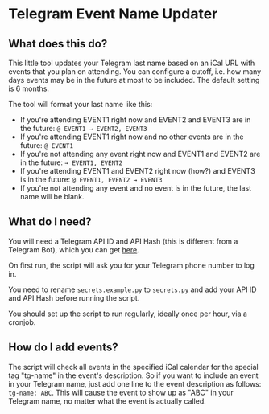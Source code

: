 # Telegram Event Name Updater

## What does this do?
This little tool updates your Telegram last name based on an iCal URL with events that you plan on attending.
You can configure a cutoff, i.e. how many days events may be in the future at most to be included. The default setting is 6 months.

The tool will format your last name like this:
* If you're attending EVENT1 right now and EVENT2 and EVENT3 are in the future: `@ EVENT1 → EVENT2, EVENT3`
* If you're attending EVENT1 right now and no other events are in the future: `@ EVENT1`
* If you're not attending any event right now and EVENT1 and EVENT2 are in the future: `→ EVENT1, EVENT2`
* If you're attending EVENT1 and EVENT2 right now (how?) and EVENT3 is in the future: `@ EVENT1, EVENT2 → EVENT3`
* If you're not attending any event and no event is in the future, the last name will be blank.

## What do I need?
You will need a Telegram API ID and API Hash (this is different from a Telegram Bot), which you can get [here](https://core.telegram.org/api/obtaining_api_id).

On first run, the script will ask you for your Telegram phone number to log in.

You need to rename `secrets.example.py` to `secrets.py` and add your API ID and API Hash before running the script.

You should set up the script to run regularly, ideally once per hour, via a cronjob.

## How do I add events?
The script will check all events in the specified iCal calendar for the special tag "tg-name" in the event's description.
So if you want to include an event in your Telegram name, just add one line to the event description as follows: `tg-name: ABC`.
This will cause the event to show up as "ABC" in your Telegram name, no matter what the event is actually called.